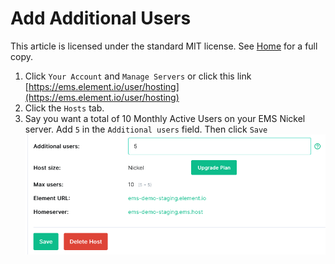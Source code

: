# Add Additional Users

This article is licensed under the standard MIT license. See [Home](index.md) for a full copy.

1. Click `Your Account` and `Manage Servers` or click this link [https://ems.element.io/user/hosting](https://ems.element.io/user/hosting)
1. Click the `Hosts` tab.
1. Say you want a total of 10 Monthly Active Users on your EMS Nickel server. Add `5` in the `Additional users` field. Then click `Save`  
![](images/Screen%20Shot%202020-07-30%20at%202.28.57%20PM.png)

